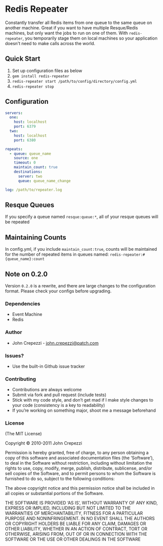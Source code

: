 # Redis Repeater

Constantly transfer all Redis items from one queue to the same queue on another machine.
Great if you want to have multiple Resque/Redis machines, but only want the jobs to run on one of them.  With `redis-repeater`, you temporarily stage them on local machines so your application doesn't need to make calls across the world.

## Quick Start

1.  Set up configuration files as below
2.  `gem install redis-repeater`
3.  `redis-repeater start /path/to/config/directory/config.yml`
3.  `redis-repeater stop`

## Configuration

``` yaml
servers:
  one:
    host: localhost
    port: 6379
  two:
    host: localhost
    port: 6380

repeats:
  - queue: queue_name
    source: one
    timeout: 0
    maintain_count: true
    destinations:
      server: two
      queue: queue_name_change

log: /path/to/repeater.log
```

## Resque Queues

If you specify a queue named `resque:queue:*`, all of your resque queues will be repeated

## Maintaining Counts

In config.yml, if you include `maintain_count:true`, counts will be maintained for the number of repeated items in queues named: `redis-repeater:#{queue_name}:count`

## **Note on 0.2.0**

Version `0.2.0` is a rewrite, and there are large changes to the configuration format.  Please check your configs before upgrading.

### Dependencies

* Event Machine
* Redis

### Author

* John Crepezzi - john.crepezzi@patch.com

### Issues?

* Use the built-in Github issue tracker

### Contributing

* Contributions are always welcome
* Submit via fork and pull request (include tests)
* Stick with my code style, and don’t get mad if I make style changes to your code (consistency is a key to readability)
* If you’re working on something major, shoot me a message beforehand

### License

(The MIT License)

Copyright © 2010-2011 John Crepezzi

Permission is hereby granted, free of charge, to any person obtaining a copy of this software and associated documentation files (the ‘Software’), to deal in the Software without restriction, including without limitation the rights to use, copy, modify, merge, publish, distribute, sublicense, and/or sell copies of the Software, and to permit persons to whom the Software is furnished to do so, subject to the following conditions:

The above copyright notice and this permission notice shall be included in all copies or substantial portions of the Software.

THE SOFTWARE IS PROVIDED ‘AS IS’, WITHOUT WARRANTY OF ANY KIND, EXPRESS OR IMPLIED, INCLUDING BUT NOT LIMITED TO THE WARRANTIES OF MERCHANTABILITY, FITNESS FOR A PARTICULAR PURPOSE AND NONINFRINGEMENT. IN NO EVENT SHALL THE AUTHORS OR COPYRIGHT HOLDERS BE LIABLE FOR ANY CLAIM, DAMAGES OR OTHER LIABILITY, WHETHER IN AN ACTION OF CONTRACT, TORT OR OTHERWISE, ARISING FROM, OUT OF OR IN CONNECTION WITH THE SOFTWARE OR THE USE OR OTHER DEALINGS IN THE SOFTWARE
